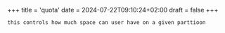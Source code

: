 +++
title = 'quota'
date = 2024-07-22T09:10:24+02:00
draft = false
+++

    this controls how much space can user have on a given parttioon